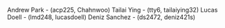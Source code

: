 Andrew Park - (acp225, Chahnwoo)
Tailai Ying - (tty6, tailaiying32)
Lucas Doell - (lmd248, lucasdoell)
Deniz Sanchez - (ds2472, deniz421s)
